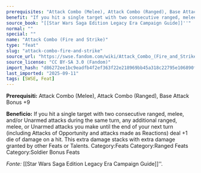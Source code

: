 ```yaml
---
prerequisites: "Attack Combo (Melee), Attack Combo (Ranged), Base Attack Bonus +9"
benefit: "If you hit a single target with two consecutive ranged, melee, and/or Unarmed attacks during the same turn, any additional ranged, melee, or Unarmed attacks you make until the end of your next turn (including Attacks of Opportunity and attacks made as Reactions) deal +1 die of damage on a hit. This extra damage stacks with extra damage granted by other Feats or Talents. Category:Feats Category:Ranged Feats Category:Soldier Bonus Feats"
source_book: "[[Star Wars Saga Edition Legacy Era Campaign Guide]]''"
normal: ""
special: ""
name: "Attack Combo (Fire and Strike)"
type: "feat"
slug: "attack-combo-fire-and-strike"
source_url: "https://swse.fandom.com/wiki/Attack_Combo_(Fire_and_Strike)"
source_license: "CC BY-SA 3.0 (Fandom)"
import_hash: "d86272ee1bc9eadfb4f2ef363f22e218969bb45a318c22795e106890ffbcd5b9"
last_imported: "2025-09-11"
tags: [SWSE, Feat]
---
```

**Prerequisiti:** Attack Combo (Melee), Attack Combo (Ranged), Base Attack Bonus +9

**Beneficio:** If you hit a single target with two consecutive ranged, melee, and/or Unarmed attacks during the same turn, any additional ranged, melee, or Unarmed attacks you make until the end of your next turn (including Attacks of Opportunity and attacks made as Reactions) deal +1 die of damage on a hit. This extra damage stacks with extra damage granted by other Feats or Talents. Category:Feats Category:Ranged Feats Category:Soldier Bonus Feats

*Fonte:* [[Star Wars Saga Edition Legacy Era Campaign Guide]]''.